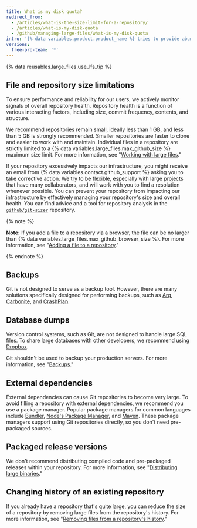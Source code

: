 ```yaml
---
title: What is my disk quota?
redirect_from:
  - /articles/what-is-the-size-limit-for-a-repository/
  - /articles/what-is-my-disk-quota
  - /github/managing-large-files/what-is-my-disk-quota
intro: '{% data variables.product.product_name %} tries to provide abundant storage for all Git repositories, although there are hard limits for file and repository sizes.'
versions:
  free-pro-team: '*'
---
```

{% data reusables.large_files.use_lfs_tip %}

## File and repository size limitations

To ensure performance and reliability for our users, we actively monitor signals of overall repository health. Repository health is a function of various interacting factors, including size, commit frequency, contents, and structure.

We recommend repositories remain small, ideally less than 1 GB, and less than 5 GB is strongly recommended. Smaller repositories are faster to clone and easier to work with and maintain. Individual files in a repository are strictly limited to a {% data variables.large_files.max_github_size %} maximum size limit. For more information, see "[Working with large files](/github/managing-large-files/working-with-large-files)."

If your repository excessively impacts our infrastructure, you might receive an email from {% data variables.contact.github_support %} asking you to take corrective action. We try to be flexible, especially with large projects that have many collaborators, and will work with you to find a resolution whenever possible. You can prevent your repository from impacting our infrastructure by effectively managing your repository's size and overall health. You can find advice and a tool for repository analysis in the [`github/git-sizer`](https://github.com/github/git-sizer) repository.

{% note %}

**Note:** If you add a file to a repository via a browser, the file can be no larger than {% data variables.large_files.max_github_browser_size %}. For more information, see "[Adding a file to a repository](/github/managing-files-in-a-repository/adding-a-file-to-a-repository)."

{% endnote %}

## Backups

Git is not designed to serve as a backup tool. However, there are many solutions specifically designed for performing backups, such as [Arq](https://www.arqbackup.com/), [Carbonite](http://www.carbonite.com/), and [CrashPlan](https://www.crashplan.com/en-us/).

## Database dumps

Version control systems, such as Git, are not designed to handle large SQL files. To share large databases with other developers, we recommend using [Dropbox](https://www.dropbox.com/).

Git shouldn't be used to backup your production servers. For more information, see "[Backups](/github/managing-large-files/what-is-my-disk-quota#backups)."

## External dependencies

External dependencies can cause Git repositories to become very large. To avoid filling a repository with external dependencies, we recommend you use a package manager. Popular package managers for common languages include [Bundler](http://bundler.io/), [Node's Package Manager](http://npmjs.org/), and [Maven](http://maven.apache.org/). These package managers support using Git repositories directly, so you don't need pre-packaged sources.

## Packaged release versions

We don't recommend distributing compiled code and pre-packaged releases within your repository. For more information, see "[Distributing large binaries](/github/managing-large-files/distributing-large-binaries)."

## Changing history of an existing repository

If you already have a repository that's quite large, you can reduce the size of a repository by removing large files from the repository's history. For more information, see "[Removing files from a repository's history](/github/managing-large-files/removing-files-from-a-repositorys-history)."
